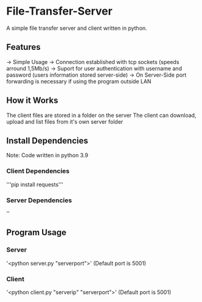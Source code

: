 # File-Transfer-Server
A simple file transfer server and client written in python.

## Features
-> Simple Usage
-> Connection established with tcp sockets (speeds arround 1,5Mb/s)
-> Suport for user authentication with username and password (users information stored server-side)
-> On Server-Side port forwarding is necessary if using the program outside LAN

## How it Works
The client files are stored in a folder on the server
The client can download, upload and list files from it's own server folder

## Install Dependencies
Note: Code written in python 3.9

### Client Dependencies
'''pip install requests'''

### Server Dependencies
'<pip install tqdm>'

## Program Usage

### Server
'<python server.py "serverport">' (Default port is 5001)

### Client
'<python client.py "serverip" "serverport">' (Default port is 5001)
